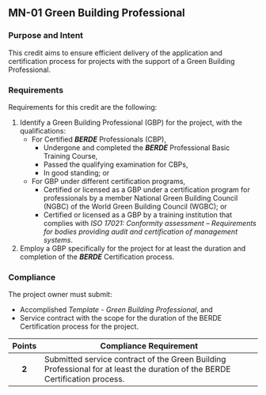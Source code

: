 ## MN-01  Green Building Professional
### Purpose and Intent
This credit aims to ensure efficient delivery of the application and certification process for projects with the support of a Green Building Professional.

### Requirements
Requirements for this credit are the following:

1. Identify a Green Building Professional (GBP) for the project, with the qualifications:
    *	For Certified _**BERDE**_ Professionals (CBP),
        * Undergone and completed the _**BERDE**_ Professional Basic Training Course,
        * Passed the qualifying examination for CBPs,
        * In good standing; or
    *	For GBP under different certification programs,
        * Certified or licensed as a GBP under a certification program for professionals by a member National Green Building Council (NGBC) of the World Green Building Council (WGBC); or
        * Certified or licensed as a GBP by a training institution that complies with *ISO 17021: Conformity assessment – Requirements for bodies providing audit and certification of management systems*.
2. Employ a GBP specifically for the project for at least the duration and completion of the _**BERDE**_ Certification process.

### Compliance
The project owner must submit:

* Accomplished _Template - Green Building Professional_, and
* Service contract with the scope for the duration of the BERDE Certification process for the project.

| Points | Compliance Requirement |
|:------:|------------------------|
| **2**  | Submitted service contract of the Green Building Professional for at least the duration of the BERDE Certification process. |
